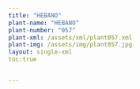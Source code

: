 ```yaml
---
title: "HEBANO"
plant-name: "HEBANO"
plant-number: "057"
plant-xml: /assets/xml/plant057.xml
plant-img: /assets/img/plant057.jpg
layout: single-xml
toc:true


---
```

